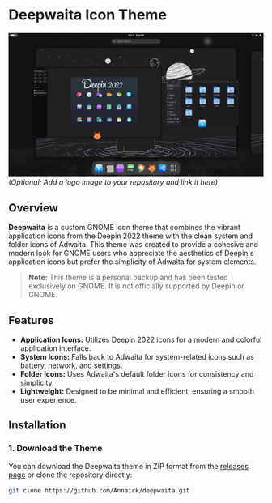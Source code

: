 # Deepwaita Icon Theme

![Deepwaita Logo](./showcase.png) *(Optional: Add a logo image to your repository and link it here)*

## Overview

**Deepwaita** is a custom GNOME icon theme that combines the vibrant application icons from the Deepin 2022 theme with the clean system and folder icons of Adwaita. This theme was created to provide a cohesive and modern look for GNOME users who appreciate the aesthetics of Deepin's application icons but prefer the simplicity of Adwaita for system elements.

> **Note:** This theme is a personal backup and has been tested exclusively on GNOME. It is not officially supported by Deepin or GNOME.

## Features

- **Application Icons:** Utilizes Deepin 2022 icons for a modern and colorful application interface.
- **System Icons:** Falls back to Adwaita for system-related icons such as battery, network, and settings.
- **Folder Icons:** Uses Adwaita's default folder icons for consistency and simplicity.
- **Lightweight:** Designed to be minimal and efficient, ensuring a smooth user experience.

## Installation

### 1. Download the Theme

You can download the Deepwaita theme in ZIP format from the [releases page](https://github.com/Annaick/deepwaita/releases) or clone the repository directly:

```bash
git clone https://github.com/Annaick/deepwaita.git
